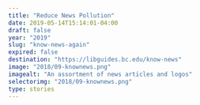 ```yaml
---
title: "Reduce News Pollution"
date: 2019-05-14T15:14:01-04:00
draft: false
year: "2019"
slug: "know-news-again"
expired: false
destination: "https://libguides.bc.edu/know-news"
image: "2018/09-knownews.png"
imagealt: "An assortment of news articles and logos"
selectorimg: "2018/09-knownews.png"
type: stories
---
```


